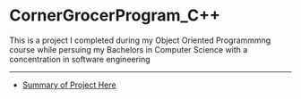 # CornerGrocerProgram_C++
This is a project I completed during my Object Oriented Programmmng course while persuing my Bachelors in Computer Science with a concentration in software engineering
***

* [Summary of Project Here](https://github.com/user-attachments/files/19079179/Project.3.Kylee.Brown.1.pdf)
